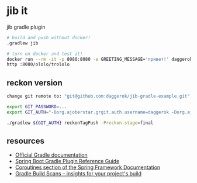 # jib it
jib gradle plugin

```bash
# build and push without docker!
.gradlew jib

# turn on docker and test it!
docker run --rm -it -p 8080:8080 -e GREETING_MESSAGE='привет!' daggerok/daggerok-jib-gradle-example
http :8080/ololo/trololo
```

## reckon version

```bash
change git remote to: "git@github.com:daggerok/jib-gradle-example.git", or

export GIT_PASSWORD=...
export GIT_AUTH="-Dorg.ajoberstar.grgit.auth.username=daggerok -Dorg.ajoberstar.grgit.auth.password=${GIT_PASSWORD}"

./gradlew ${GIT_AUTH} reckonTagPush -Preckon.stage=final
```

## resources

* [Official Gradle documentation](https://docs.gradle.org)
* [Spring Boot Gradle Plugin Reference Guide](https://docs.spring.io/spring-boot/docs/2.2.6.RELEASE/gradle-plugin/reference/html/)
* [Coroutines section of the Spring Framework Documentation](https://docs.spring.io/spring/docs/5.2.5.RELEASE/spring-framework-reference/languages.html#coroutines)
* [Gradle Build Scans – insights for your project's build](https://scans.gradle.com#gradle)
